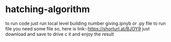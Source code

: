 # hatching-algorithm

to run code just run local level building number giving.ipnyb or .py file 
to run file you need some file so, here is link:-https://shorturl.at/BJOY9 just download and save to drive c it and enjoy the result

